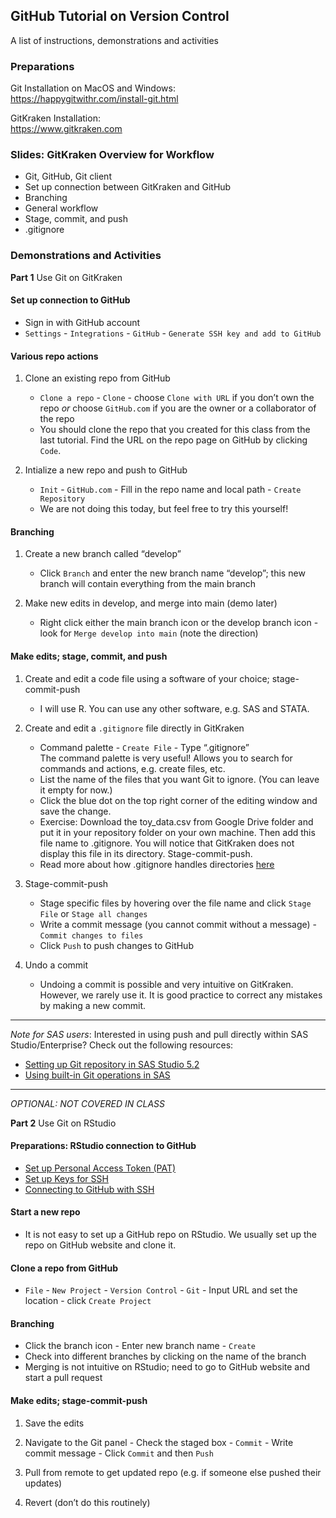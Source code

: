 ## GitHub Tutorial on Version Control
A list of instructions, demonstrations and activities 

### Preparations 
Git Installation on MacOS and Windows:  
https://happygitwithr.com/install-git.html 

GitKraken Installation:  
https://www.gitkraken.com

### Slides: GitKraken Overview for Workflow
- Git, GitHub, Git client
- Set up connection between GitKraken and GitHub
- Branching 
- General workflow
- Stage, commit, and push 
- .gitignore 

### Demonstrations and Activities

**Part 1** Use Git on GitKraken

#### Set up connection to GitHub
- Sign in with GitHub account
- `Settings` - `Integrations` - `GitHub` - `Generate SSH key and add to GitHub`

#### Various repo actions
1. Clone an existing repo from GitHub 
    - `Clone a repo` - `Clone` -  choose `Clone with URL` if you don’t own the repo *or* choose `GitHub.com` if you are the owner or a collaborator of the repo 
    - You should clone the repo that you created for this class from the last tutorial. Find the URL on the repo page on GitHub by clicking `Code`. 
    
2. Intialize a new repo and push to GitHub
    - `Init` - `GitHub.com` - Fill in the repo name and local path - `Create Repository` 
    - We are not doing this today, but feel free to try this yourself! 

#### Branching
1. Create a new branch called “develop”
    - Click `Branch` and enter the new branch name “develop”; this new branch will contain everything from the main branch

2. Make new edits in develop, and merge into main (demo later)
    - Right click either the main branch icon or the develop branch icon - look for `Merge develop into main` (note the direction)

#### Make edits; stage, commit, and push
1. Create and edit a code file using a software of your choice; stage-commit-push
    - I will use R. You can use any other software, e.g. SAS and STATA. 

2. Create and edit a `.gitignore` file directly in GitKraken
    - Command palette - `Create File` - Type “.gitignore”  
      The command palette is very useful! Allows you to search for commands and actions, e.g. create files, etc. 
    - List the name of the files that you want Git to ignore. (You can leave it empty for now.)
    - Click the blue dot on the top right corner of the editing window and save the change. 
    - Exercise: Download the toy_data.csv from Google Drive folder and put it in your repository folder on your own machine. Then add this file name to .gitignore. You will notice that GitKraken does not display this file in its directory. Stage-commit-push.
    - Read more about how .gitignore handles directories [here](https://git-scm.com/docs/gitignore)

3. Stage-commit-push
    - Stage specific files by hovering over the file name and click `Stage File` or `Stage all changes`  
    - Write a commit message (you cannot commit without a message) - `Commit changes to files`
    - Click `Push` to push changes to GitHub

4. Undo a commit 
    - Undoing a commit is possible and very intuitive on GitKraken. However, we rarely use it. It is good practice to correct any mistakes by making a new commit. 

---

*Note for SAS users*: Interested in using push and pull directly within SAS Studio/Enterprise? Check out the following resources:
- [Setting up Git repository in SAS Studio 5.2](https://youtu.be/v9jZmHP--1s)
- [Using built-in Git operations in SAS](https://blogs.sas.com/content/sasdummy/2019/01/17/git-in-sas/)

---

*OPTIONAL: NOT COVERED IN CLASS*

**Part 2** Use Git on RStudio

#### Preparations: RStudio connection to GitHub  
- [Set up Personal Access Token (PAT)](https://happygitwithr.com/https-pat.html)   
- [Set up Keys for SSH](https://happygitwithr.com/ssh-keys.html)  
- [Connecting to GitHub with SSH](https://docs.github.com/en/authentication/connecting-to-github-with-ssh)

#### Start a new repo  

- It is not easy to set up a GitHub repo on RStudio. We usually set up the repo on GitHub website and clone it. 

#### Clone a repo from GitHub 

- `File` - `New Project` - `Version Control` - `Git` - Input URL and set the location - click `Create Project`

#### Branching 

- Click the branch icon - Enter new branch name - `Create`
- Check into different branches by clicking on the name of the branch  
- Merging is not intuitive on RStudio; need to go to GitHub website and start a pull request  

#### Make edits; stage-commit-push 
1. Save the edits

2. Navigate to the Git panel - Check the staged box - `Commit` - Write commit message - Click `Commit` and then `Push` 

3. Pull from remote to get updated repo (e.g. if someone else pushed their updates) 

4. Revert (don’t do this routinely)


